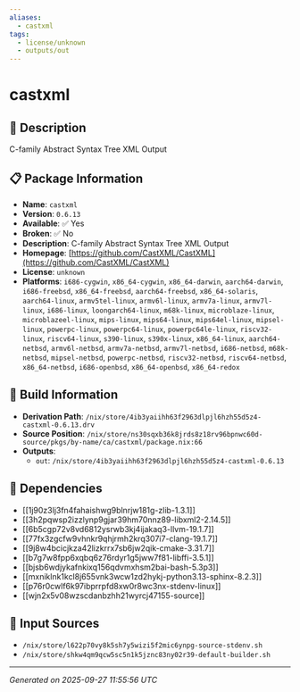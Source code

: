 ```yaml
---
aliases:
  - castxml
tags:
  - license/unknown
  - outputs/out
---
```


# castxml

## 📝 Description

C-family Abstract Syntax Tree XML Output

## 📋 Package Information

- **Name**: `castxml`
- **Version**: `0.6.13`
- **Available**: ✅ Yes
- **Broken**: ✅ No
- **Description**: C-family Abstract Syntax Tree XML Output
- **Homepage**: [https://github.com/CastXML/CastXML](https://github.com/CastXML/CastXML)
- **License**: `unknown`
- **Platforms**: `i686-cygwin`, `x86_64-cygwin`, `x86_64-darwin`, `aarch64-darwin`, `i686-freebsd`, `x86_64-freebsd`, `aarch64-freebsd`, `x86_64-solaris`, `aarch64-linux`, `armv5tel-linux`, `armv6l-linux`, `armv7a-linux`, `armv7l-linux`, `i686-linux`, `loongarch64-linux`, `m68k-linux`, `microblaze-linux`, `microblazeel-linux`, `mips-linux`, `mips64-linux`, `mips64el-linux`, `mipsel-linux`, `powerpc-linux`, `powerpc64-linux`, `powerpc64le-linux`, `riscv32-linux`, `riscv64-linux`, `s390-linux`, `s390x-linux`, `x86_64-linux`, `aarch64-netbsd`, `armv6l-netbsd`, `armv7a-netbsd`, `armv7l-netbsd`, `i686-netbsd`, `m68k-netbsd`, `mipsel-netbsd`, `powerpc-netbsd`, `riscv32-netbsd`, `riscv64-netbsd`, `x86_64-netbsd`, `i686-openbsd`, `x86_64-openbsd`, `x86_64-redox`

## 🔧 Build Information

- **Derivation Path**: `/nix/store/4ib3yaiihh63f2963dlpjl6hzh55d5z4-castxml-0.6.13.drv`
- **Source Position**: `/nix/store/ns30sqxb36k8jrds8z18rv96bpnwc60d-source/pkgs/by-name/ca/castxml/package.nix:66`
- **Outputs**:
  - `out`:  `/nix/store/4ib3yaiihh63f2963dlpjl6hzh55d5z4-castxml-0.6.13`

## 🔗 Dependencies

- [[1j90z3lj3fn4fahaishwg9blnrjw181g-zlib-1.3.1]]
- [[3h2pqwsp2izzlynp9gjar39hm70nnz89-libxml2-2.14.5]]
- [[6b5cgp72v8vd6812ysrwb3kj4ijakaq3-llvm-19.1.7]]
- [[77fx3zgcfw9vhnkr9qhjrmh2krq307i7-clang-19.1.7]]
- [[9j8w4bcicjkza42lizkrrx7sb6jw2qik-cmake-3.31.7]]
- [[b7g7w8fpp6xqbq6z76rdyr1g5jww7f81-libffi-3.5.1]]
- [[bjsb6wdjykafnkixq156qdvmxhsm2bai-bash-5.3p3]]
- [[mxniklnk1kcl8j655vnk3wcw1zd2hykj-python3.13-sphinx-8.2.3]]
- [[p76r0cwlf6k97ibprrpfd8xw0r8wc3nx-stdenv-linux]]
- [[wjn2x5v08wzscdanbzhh21wyrcj47155-source]]

## 📁 Input Sources

- `/nix/store/l622p70vy8k5sh7y5wizi5f2mic6ynpg-source-stdenv.sh`
- `/nix/store/shkw4qm9qcw5sc5n1k5jznc83ny02r39-default-builder.sh`

---
*Generated on 2025-09-27 11:55:56 UTC*
